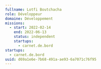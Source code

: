 ```yaml
---
fullname: Lotfi Boutchacha
role: Développeur
domaine: Développement
missions:
  - start: 2022-02-14
    end: 2022-06-13
    status: independent
    startups:
      - carnet.de.bord
startups:
  - carnet.de.bord
uuid: d69a1e6e-7b68-491a-ae93-6a7071c76f95
---
```

